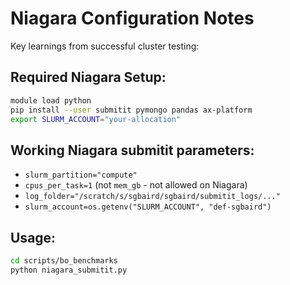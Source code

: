 # Niagara Configuration Notes

Key learnings from successful cluster testing:

## Required Niagara Setup:
```bash
module load python
pip install --user submitit pymongo pandas ax-platform
export SLURM_ACCOUNT="your-allocation"
```

## Working Niagara submitit parameters:
- `slurm_partition="compute"`
- `cpus_per_task=1` (not `mem_gb` - not allowed on Niagara)
- `log_folder="/scratch/s/sgbaird/sgbaird/submitit_logs/..."`
- `slurm_account=os.getenv("SLURM_ACCOUNT", "def-sgbaird")`

## Usage:
```bash
cd scripts/bo_benchmarks
python niagara_submitit.py
```
